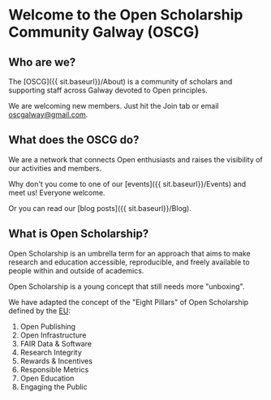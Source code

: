 # Welcome to the Open Scholarship Community Galway (OSCG)

## Who are we?

The [OSCG]({{ sit.baseurl}}/About) is a community of scholars and supporting staff across Galway devoted to Open principles. 

We are welcoming new members. Just hit the Join tab or email [oscgalway@gmail.com](mailto:oscgalway@gmail.com). 

## What does the OSCG do?

We are a network that connects Open enthusiasts and raises the visibility of our activities and  members.

Why don't you come to one of our [events]({{ sit.baseurl}}/Events) and meet us! Everyone welcome.

Or you can read our [blog posts]({{ sit.baseurl}}/Blog).

## What is Open Scholarship?

 Open Scholarship is an umbrella term for an approach that aims to make  research and education accessible, reproducible, and freely available to people within and outside of academics.  

Open Scholarship is a young concept that still needs more "unboxing". 

We have adapted the concept of the "Eight Pillars" of Open Scholarship defined by the [EU](https://ec.europa.eu/research/openscience/index.cfm?pg=open-science-policy-platform):

1. Open Publishing
2. Open Infrastructure
3. FAIR Data & Software
4. Research Integrity
5. Rewards & Incentives
6. Responsible Metrics
7. Open Education
8. Engaging the Public

